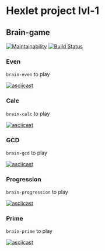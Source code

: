 # Hexlet project lvl-1
## Brain-game
[![Maintainability](https://api.codeclimate.com/v1/badges/7d9459f90f288d220780/maintainability)](https://codeclimate.com/github/CyberHedgehog/project-lvl1-s490/maintainability)
[![Build Status](https://travis-ci.org/CyberHedgehog/project-lvl1-s490.svg?branch=master)](https://travis-ci.org/CyberHedgehog/project-lvl1-s490) 
### Even  
`brain-even` to play  
   
[![asciicast](https://asciinema.org/a/IBc3ucol0umQUgLviSvCUGZkf.svg)](https://asciinema.org/a/IBc3ucol0umQUgLviSvCUGZkf)  

### Calc  
`brain-calc` to play  
  
[![asciicast](https://asciinema.org/a/DQEoWnQmNVyhgZWajWfaVc8Mn.svg)](https://asciinema.org/a/DQEoWnQmNVyhgZWajWfaVc8Mn)    

### GCD
`brain-gcd` to play  
  
[![asciicast](https://asciinema.org/a/wjs6xcmFygBVXYqnEZdNEikI0.svg)](https://asciinema.org/a/wjs6xcmFygBVXYqnEZdNEikI0)  

### Progression  
`brain-progression` to play  
  
[![asciicast](https://asciinema.org/a/iaOj9qOS5SUO83zVFb80Wj8k1.svg)](https://asciinema.org/a/iaOj9qOS5SUO83zVFb80Wj8k1)  

### Prime  
`brain-prime` to play  
  
[![asciicast](https://asciinema.org/a/azkNXxjLcRd4jcF1alWquShUy.svg)](https://asciinema.org/a/azkNXxjLcRd4jcF1alWquShUy)  
